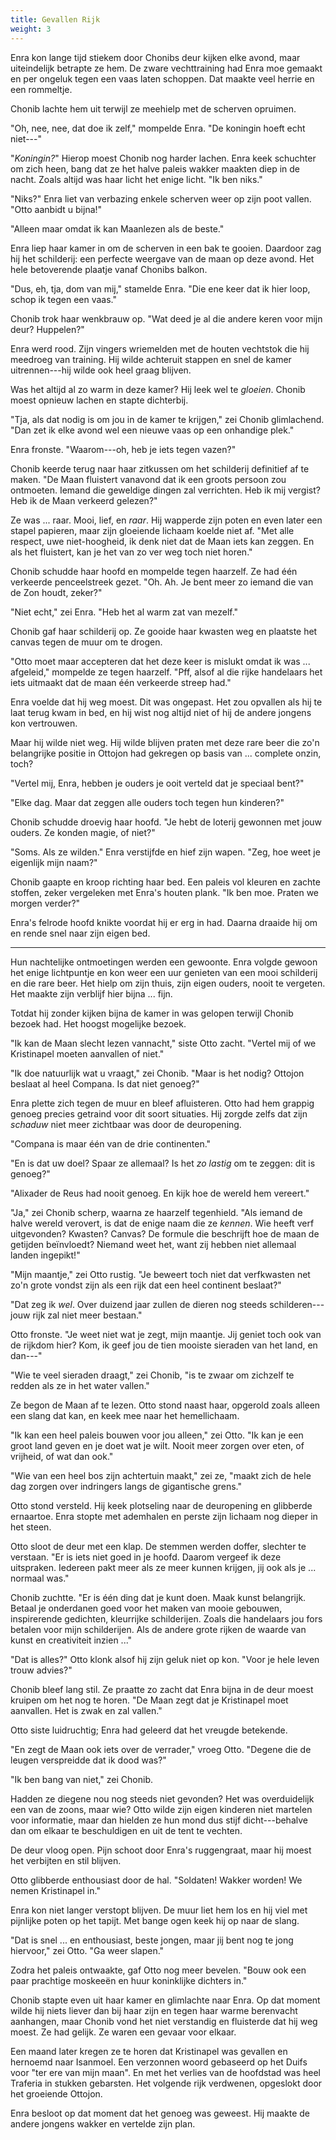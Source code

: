 ```yaml
---
title: Gevallen Rijk
weight: 3
---
```

Enra kon lange tijd stiekem door Chonibs deur kijken elke avond, maar uiteindelijk betrapte ze hem. De zware vechttraining had Enra moe gemaakt en per ongeluk tegen een vaas laten schoppen. Dat maakte veel herrie en een rommeltje.

Chonib lachte hem uit terwijl ze meehielp met de scherven opruimen.

"Oh, nee, nee, dat doe ik zelf," mompelde Enra. "De koningin hoeft echt niet---"

"_Koningin?_" Hierop moest Chonib nog harder lachen. Enra keek schuchter om zich heen, bang dat ze het halve paleis wakker maakten diep in de nacht. Zoals altijd was haar licht het enige licht. "Ik ben niks."

"Niks?" Enra liet van verbazing enkele scherven weer op zijn poot vallen. "Otto aanbidt u bijna!"

"Alleen maar omdat ik kan Maanlezen als de beste."

Enra liep haar kamer in om de scherven in een bak te gooien. Daardoor zag hij het schilderij: een perfecte weergave van de maan op deze avond. Het hele betoverende plaatje vanaf Chonibs balkon.

"Dus, eh, tja, dom van mij," stamelde Enra. "Die ene keer dat ik hier loop, schop ik tegen een vaas."

Chonib trok haar wenkbrauw op. "Wat deed je al die andere keren voor mijn deur? Huppelen?"

Enra werd rood. Zijn vingers wriemelden met de houten vechtstok die hij meedroeg van training. Hij wilde achteruit stappen en snel de kamer uitrennen---hij wilde ook heel graag blijven.

Was het altijd al zo warm in deze kamer? Hij leek wel te _gloeien_. Chonib moest opnieuw lachen en stapte dichterbij.

"Tja, als dat nodig is om jou in de kamer te krijgen," zei Chonib glimlachend. "Dan zet ik elke avond wel een nieuwe vaas op een onhandige plek."

Enra fronste. "Waarom---oh, heb je iets tegen vazen?"

Chonib keerde terug naar haar zitkussen om het schilderij definitief af te maken. "De Maan fluistert vanavond dat ik een groots persoon zou ontmoeten. Iemand die geweldige dingen zal verrichten. Heb ik mij vergist? Heb ik de Maan verkeerd gelezen?"

Ze was ... raar. Mooi, lief, en _raar_. Hij wapperde zijn poten en even later een stapel papieren, maar zijn gloeiende lichaam koelde niet af. "Met alle respect, uwe niet-hoogheid, ik denk niet dat de Maan iets kan zeggen. En als het fluistert, kan je het van zo ver weg toch niet horen."

Chonib schudde haar hoofd en mompelde tegen haarzelf. Ze had één verkeerde penceelstreek gezet. "Oh. Ah. Je bent meer zo iemand die van de Zon houdt, zeker?"

"Niet echt," zei Enra. "Heb het al warm zat van mezelf." 

Chonib gaf haar schilderij op. Ze gooide haar kwasten weg en plaatste het canvas tegen de muur om te drogen. 

"Otto moet maar accepteren dat het deze keer is mislukt omdat ik was ... afgeleid," mompelde ze tegen haarzelf. "Pff, alsof al die rijke handelaars het iets uitmaakt dat de maan één verkeerde streep had."

Enra voelde dat hij weg moest. Dit was ongepast. Het zou opvallen als hij te laat terug kwam in bed, en hij wist nog altijd niet of hij de andere jongens kon vertrouwen.

Maar hij wilde niet weg. Hij wilde blijven praten met deze rare beer die zo'n belangrijke positie in Ottojon had gekregen op basis van ... complete onzin, toch?

"Vertel mij, Enra, hebben je ouders je ooit verteld dat je speciaal bent?"

"Elke dag. Maar dat zeggen alle ouders toch tegen hun kinderen?"

Chonib schudde droevig haar hoofd. "Je hebt de loterij gewonnen met jouw ouders. Ze konden magie, of niet?"

"Soms. Als ze wilden." Enra verstijfde en hief zijn wapen. "Zeg, hoe weet je eigenlijk mijn naam?"

Chonib gaapte en kroop richting haar bed. Een paleis vol kleuren en zachte stoffen, zeker vergeleken met Enra's houten plank. "Ik ben moe. Praten we morgen verder?"

Enra's felrode hoofd knikte voordat hij er erg in had. Daarna draaide hij om en rende snel naar zijn eigen bed.

___

Hun nachtelijke ontmoetingen werden een gewoonte. Enra volgde gewoon het enige lichtpuntje en kon weer een uur genieten van een mooi schilderij en die rare beer. Het hielp om zijn thuis, zijn eigen ouders, nooit te vergeten. Het maakte zijn verblijf hier bijna ... fijn.

Totdat hij zonder kijken bijna de kamer in was gelopen terwijl Chonib bezoek had. Het hoogst mogelijke bezoek.

"Ik kan de Maan slecht lezen vannacht," siste Otto zacht. "Vertel mij of we Kristinapel moeten aanvallen of niet."

"Ik doe natuurlijk wat u vraagt," zei Chonib. "Maar is het nodig? Ottojon beslaat al heel Compana. Is dat niet genoeg?"

Enra plette zich tegen de muur en bleef afluisteren. Otto had hem grappig genoeg precies getraind voor dit soort situaties. Hij zorgde zelfs dat zijn _schaduw_ niet meer zichtbaar was door de deuropening.

"Compana is maar één van de drie continenten."

"En is dat uw doel? Spaar ze allemaal? Is het _zo lastig_ om te zeggen: dit is genoeg?"

"Alixader de Reus had nooit genoeg. En kijk hoe de wereld hem vereert."

"Ja," zei Chonib scherp, waarna ze haarzelf tegenhield. "Als iemand de halve wereld verovert, is dat de enige naam die ze _kennen_. Wie heeft verf uitgevonden? Kwasten? Canvas? De formule die beschrijft hoe de maan de getijden beïnvloedt? Niemand weet het, want zij hebben niet allemaal landen ingepikt!"

"Mijn maantje," zei Otto rustig. "Je beweert toch niet dat verfkwasten net zo'n grote vondst zijn als een rijk dat een heel continent beslaat?"

"Dat zeg ik _wel_. Over duizend jaar zullen de dieren nog steeds schilderen---jouw rijk zal niet meer bestaan." 

Otto fronste. "Je weet niet wat je zegt, mijn maantje. Jij geniet toch ook van de rijkdom hier? Kom, ik geef jou de tien mooiste sieraden van het land, en dan---"

"Wie te veel sieraden draagt," zei Chonib, "is te zwaar om zichzelf te redden als ze in het water vallen."

Ze begon de Maan af te lezen. Otto stond naast haar, opgerold zoals alleen een slang dat kan, en keek mee naar het hemellichaam.

"Ik kan een heel paleis bouwen voor jou alleen," zei Otto. "Ik kan je een groot land geven en je doet wat je wilt. Nooit meer zorgen over eten, of vrijheid, of wat dan ook."

"Wie van een heel bos zijn achtertuin maakt," zei ze, "maakt zich de hele dag zorgen over indringers langs de gigantische grens."

Otto stond versteld. Hij keek plotseling naar de deuropening en glibberde ernaartoe. Enra stopte met ademhalen en perste zijn lichaam nog dieper in het steen.

Otto sloot de deur met een klap. De stemmen werden doffer, slechter te verstaan. "Er is iets niet goed in je hoofd. Daarom vergeef ik deze uitspraken. Iedereen pakt meer als ze meer kunnen krijgen, jij ook als je ... normaal was."

Chonib zuchtte. "Er is één ding dat je kunt doen. Maak kunst belangrijk. Betaal je onderdanen goed voor het maken van mooie gebouwen, inspirerende gedichten, kleurrijke schilderijen. Zoals die handelaars jou fors betalen voor mijn schilderijen. Als de andere grote rijken de waarde van kunst en creativiteit inzien ..."

"Dat is alles?" Otto klonk alsof hij zijn geluk niet op kon. "Voor je hele leven trouw advies?"

Chonib bleef lang stil. Ze praatte zo zacht dat Enra bijna in de deur moest kruipen om het nog te horen. "De Maan zegt dat je Kristinapel moet aanvallen. Het is zwak en zal vallen."

Otto siste luidruchtig; Enra had geleerd dat het vreugde betekende. 

"En zegt de Maan ook iets over de verrader," vroeg Otto. "Degene die de leugen verspreidde dat ik dood was?"

"Ik ben bang van niet," zei Chonib. 

Hadden ze diegene nou nog steeds niet gevonden? Het was overduidelijk een van de zoons, maar wie? Otto wilde zijn eigen kinderen niet martelen voor informatie, maar dan hielden ze hun mond dus stijf dicht---behalve dan om elkaar te beschuldigen en uit de tent te vechten.

De deur vloog open. Pijn schoot door Enra's ruggengraat, maar hij moest het verbijten en stil blijven. 

Otto glibberde enthousiast door de hal. "Soldaten! Wakker worden! We nemen Kristinapel in."

Enra kon niet langer verstopt blijven. De muur liet hem los en hij viel met pijnlijke poten op het tapijt. Met bange ogen keek hij op naar de slang.

"Dat is snel ... en enthousiast, beste jongen, maar jij bent nog te jong hiervoor," zei Otto. "Ga weer slapen."

Zodra het paleis ontwaakte, gaf Otto nog meer bevelen. "Bouw ook een paar prachtige moskeeën en huur koninklijke dichters in."

Chonib stapte even uit haar kamer en glimlachte naar Enra. Op dat moment wilde hij niets liever dan bij haar zijn en tegen haar warme berenvacht aanhangen, maar Chonib vond het niet verstandig en fluisterde dat hij weg moest. Ze had gelijk. Ze waren een gevaar voor elkaar.

Een maand later kregen ze te horen dat Kristinapel was gevallen en hernoemd naar Isanmoel. Een verzonnen woord gebaseerd op het Duifs voor "ter ere van mijn maan". En met het verlies van de hoofdstad was heel Traferia in stukken gebarsten. Het volgende rijk verdwenen, opgeslokt door het groeiende Ottojon.

Enra besloot op dat moment dat het genoeg was geweest. Hij maakte de andere jongens wakker en vertelde zijn plan.